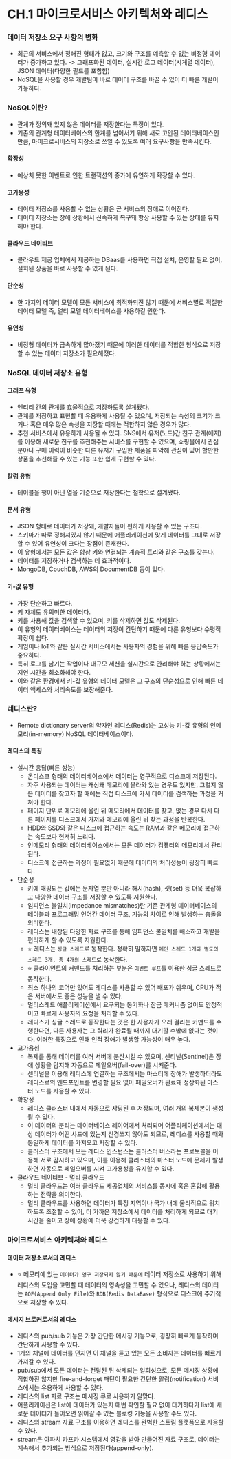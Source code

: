 # CH.1 마이크로서비스 아키텍처와 레디스

### 데이터 저장소 요구 사항의 변화
- 최근의 서비스에서 정해진 형태가 없고, 크기와 구조를 예측할 수 없는 비정형 데이터가 증가하고 있다. -> 그래프화된 데이터, 실시간 로그 데이터(시계열 데이터), JSON 데이터(다양한 필드를 포함함)
- NoSQL을 사용할 경우 개발팀이 바로 데이터 구조를 바꿀 수 있어 더 빠른 개발이 가능하다.

### NoSQL이란?
- 관계가 정의돼 있지 않은 데이터를 저장한다는 특징이 있다.
- 기존의 관계형 데이터베이스의 한계를 넘어서기 위해 새로 고안된 데이터베이스인 만큼, 마이크로서비스의 저장소로 쓰일 수 있도록 여러 요구사항을 만족시킨다.

#### 확장성
- 예상치 못한 이벤트로 인한 트랜잭션의 증가에 유연하게 확장할 수 있다.

#### 고가용성
- 데이터 저장소를 사용할 수 없는 상황은 곧 서비스의 장애로 이어진다.
- 데이터 저장소는 장애 상황에서 신속하게 복구돼 항상 사용할 수 있는 상태를 유지해야 한다.

#### 클라우드 네이티브
- 클라우드 제공 업체에서 제공하는 DBaas를 사용하면 직접 설치, 운영할 필요 없이, 설치된 상품을 바로 사용할 수 있게 된다.

#### 단순성
- 한 가지의 데이터 모델이 모든 서비스에 최적화되진 않기 때문에 서비스별로 적절한 데이터 모델 즉, 멀티 모델 데이터베이스를 사용하길 원한다.

#### 유연성
- 비정형 데이터가 급속하게 많아졌기 때문에 이러한 데이터를 적합한 형식으로 저장할 수 있는 데이터 저장소가 필요해졌다.

### NoSQL 데이터 저장소 유형

#### 그래프 유형
- 엔티티 간의 관계를 효율적으로 저장하도록 설계됐다.
- 관계를 저장하고 표현할 때 유용하게 사용될 수 있으며, 저장되는 속성의 크기가 크거나 혹은 매우 많은 속성을 저장할 때에는 적합하지 않은 경우가 많다.
- 추천 서비스에서 유용하게 사용될 수 있다. SNS에서 유저(노드)간 친구 관계(에지)를 이용해 새로운 친구를 추천해주는 서비스를 구현할 수 있으며, 쇼핑몰에서 관심 분야나 구매 이력이 비슷한 다른 유저가 구입한 제품을 파악해 관심이 있어 할만한 상품을 추천해줄 수 있는 기능 또한 쉽게 구현할 수 있다.

#### 칼럼 유형
- 테이블을 행이 아닌 열을 기준으로 저장한다는 철학으로 설계됐다.

#### 문서 유형
- JSON 형태로 데이터가 저장돼, 개발자들이 편하게 사용할 수 있는 구조다.
- 스키마가 따로 정해져있지 않기 때문에 애플리케이션에 맞게 데이터를 그대로 저장할 수 있어 유연성이 크다는 장점이 존재한다.
- 이 유형에서는 모든 값은 항상 키와 연결되는 계층적 트리와 같은 구조를 갖는다.
- 데이터를 저장하거나 검색하는 데 효과적이다.
- MongoDB, CouchDB, AWS의 DocumentDB 등이 있다.

#### 키-값 유형
- 가장 단순하고 빠르다.
- 키 자체도 유의미한 데이터다.
- 키를 사용해 값을 검색할 수 있으며, 키를 삭제하면 값도 삭제된다.
- 이 유형의 데이터베이스는 데이터의 저장이 간단하기 때문에 다른 유형보다 수평적 확장이 쉽다.
- 게임이나 IoT와 같은 실시간 서비스에서는 사용자의 경험을 위해 빠른 응답속도가 중요하다.
- 특히 로그를 남기는 작업이나 대규모 세션을 실시간으로 관리해야 하는 상황에서는 지연 시간을 최소화해야 한다.
- 이와 같은 환경에서 키-값 유형의 데이터 모델은 그 구조의 단순성으로 인해 빠른 데이터 액세스와 처리속도를 보장해준다.

### 레디스란?
- Remote dictionary server의 약자인 레디스(Redis)는 고성능 키-값 유형의 인메모리(in-memory) NoSQL 데이터베이스이다.

#### 레디스의 특징
- 실시간 응답(빠른 성능)
  - 온디스크 형태의 데이터베이스에서 데이터는 영구적으로 디스크에 저장된다.
  - 자주 사용되는 데이터는 캐싱돼 메모리에 올라와 있는 경우도 있지만, 그렇지 않은 데이터를 찾고자 할 때에는 직접 디스크에 가서 데이터를 검색하는 과정을 거쳐야 한다.
  - 페이지 단위로 메모리에 올린 뒤 메모리에서 데이터를 찾고, 없는 경우 다시 다른 페이지를 디스크에서 가져와 메모리에 올린 뒤 찾는 과정을 반복한다.
  - HDD와 SSD와 같은 디스크에 접근하는 속도는 RAM과 같은 메모리에 접근하는 속도보다 현저히 느리다.
  - 인메모리 형태의 데이터베이스에서는 모든 데이터가 컴퓨터의 메모리에서 관리된다.
  - 디스크에 접근하는 과정이 필요없기 때문에 데이터의 처리성능이 굉장히 빠르다.
- 단순성
  - 키에 매핑되는 값에는 문자열 뿐만 아니라 해시(hash), 셋(set) 등 더욱 복잡하고 다양한 데이터 구조를 저장할 수 있도록 지원한다.
  - 임피던스 불일치(impedance mismatches)란 기존 관계형 데이터베이스의 테이블과 프로그래밍 언어간 데이터 구조, 기능의 차이로 인해 발생하는 충돌을 의미한다.
  - 레디스는 내장된 다양한 자료 구조를 통해 임피던스 불일치를 해소하고 개발을 편리하게 할 수 있도록 지원한다.
  - ⭐️ 레디스는 ```싱글 스레드```로 동작한다. 정확히 말하자면 ```메인 스레드 1개와 별도의 스레드 3개, 총 4개의 스레드```로 동작한다.
  - ⭐️ 클라이언트의 커맨드를 처리하는 부분은 ```이벤트 루프```를 이용한 싱글 스레드로 동작한다.
  - 최소 하나의 코어만 있어도 레디스를 사용할 수 있어 배포가 쉬우며, CPU가 적은 서버에서도 좋은 성능을 낼 수 있다.
  - 멀티스레드 애플리케이션에서 요구되는 동기화나 잠금 메커니즘 없이도 안정적이고 빠르게 사용자의 요청을 처리할 수 있다.
  - 레디스가 싱글 스레드로 동작한다는 것은 한 사용자가 오래 걸리는 커맨드를 수행한다면, 다른 사용자는 그 쿼리가 완료될 때까지 대기할 수밖에 없다는 것이다. 이러한 특징으로 인해 인적 장애가 발생할 가능성이 매우 높다. 
- 고가용성
  - 복제를 통해 데이터를 여러 서버에 분산시킬 수 있으며, 센티널(Sentinel)은 장애 상황을 탐지해 자동으로 페일오버(fail-over)를 시켜준다.
  - 센티널을 이용해 레디스에 연결하는 구조에서는 마스터에 장애가 발생하더라도 레디스로의 엔드포인트를 변경할 필요 없이 페일오버가 완료돼 정상화된 마스터 노드를 사용할 수 있다.
- 확장성
  - 레디스 클러스터 내에서 자동으로 샤딩된 후 저장되며, 여러 개의 복제본이 생성될 수 있다.
  - 이 데이터의 분리는 데이터베이스 레이어에서 처리되며 어플리케이션에서는 대상 데이터가 어떤 샤드에 있는지 신경쓰지 않아도 되므로, 레디스를 사용할 때와 동일하게 데이터를 가져오고 저장할 수 있다.
  - 클러스터 구조에서 모든 레디스 인스턴스는 클러스터 버스라는 프로토콜을 이용해 서로 감시하고 있으며, 이를 이용해 클러스터의 마스터 노드에 문제가 발생하면 자동으로 페일오버를 시켜 고가용성을 유지할 수 있다.
- 클라우드 네이티브 - 멀티 클라우드
  - 멀티 클라우드는 여러 클라우드 제공업체의 서비스를 동시에 혹은 혼합해 활용하는 전략을 의미한다.
  - 멀티 클라우드를 사용하면 데이터가 특정 지역이나 국가 내에 물리적으로 위치하도록 조절할 수 있어, 더 가까운 저장소에서 데이터를 처리하게 되므로 대기 시간을 줄이고 장애 상황에 더욱 강건하게 대응할 수 있다.

### 마이크로서비스 아키텍처와 레디스

#### 데이터 저장소로서의 레디스
- ⭐️ 메모리에 있는 ```데이터가 영구 저장되지 않기 때문에``` 데이터 저장소로 사용하기 위해 레디스의 도입을 고민할 때 데이터의 영속성을 고민할 수 있으나, 레디스의 데이터는 ```AOF(Append Only File)```와 ```RDB(Redis DataBase)``` 형식으로 디스크에 주기적으로 저장할 수 있다.

#### 메시지 브로커로서의 레디스
- 레디스의 pub/sub 기능은 가장 간단한 메시징 기능으로, 굉장히 빠르게 동작하며 간단하게 사용할 수 있다.
- 1개의 채널에 데이터를 던지면 이 채널을 듣고 있는 모든 소비자는 데이터를 빠르게 가져갈 수 있다.
- pub/sub에서 모든 데이터는 전달된 뒤 삭제되는 일회성으로, 모든 메시징 상황에 적합하진 않지만 fire-and-forget 패턴이 필요한 간단한 알림(notification) 서비스에서는 유용하게 사용할 수 있다.
- 레디스의 list 자료 구조는 메시징 큐로 사용하기 알맞다.
- 어플리케이션은 list에 데이터가 있는지 매번 확인할 필요 없이 대기하다가 list에 새로운 데이터가 들어오면 읽어갈 수 있는 블로킹 기능을 사용할 수도 있다.
- 레디스의 stream 자료 구조를 이용하면 레디스를 완벽한 스트림 플랫폼으로 사용할 수 있다.
- stream은 아파치 카프카 시스템에서 영감을 받아 만들어진 자료 구조로, 데이터는 계속해서 추가되는 방식으로 저장된다(append-only).